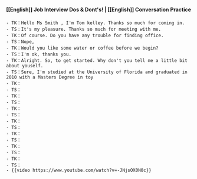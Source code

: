 #### [[English]] Job Interview Dos & Dont's! | [[English]] Conversation Practice
	- TK：Hello Ms Smith , I'm Tom kelley. Thanks so much for coming in.
	- TS：It's my pleasure. Thanks so much for meeting with me.
	- TK：Of course. Do you have any trouble for finding office.
	- TS：Nope,
	- TK：Would you like some water or coffee before we begin?
	- TS：I'm ok, thanks you.
	- TK：Alright. So, to get started. Why don't you tell me a little bit about youself.
	- TS：Sure, I'm studied at the University of Florida and graduated in 2010 with a Masters Degree in toy
	- TK：
	- TS：
	- TK：
	- TS：
	- TK：
	- TS：
	- TK：
	- TS：
	- TK：
	- TS：
	- TK：
	- TS：
	- TK：
	- TS：
	- {{video https://www.youtube.com/watch?v=-JNjsOX0N0c}}